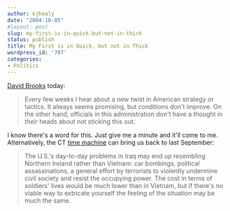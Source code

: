 ```yaml
---
author: kjhealy
date: "2004-10-05"
#layout: post
slug: my-first-is-in-quick-but-not-in-thick
status: publish
title: My First is in Quick, but not in Thick
wordpress_id: '707'
categories:
- Politics
---
```


[David Brooks](http://www.nytimes.com/2004/10/05/opinion/05brooks.html) today:

> Every few weeks I hear about a new twist in American strategy or tactics. It always seems promising, but conditions don't improve. On the other hand, officials in this administration don't have a thought in their heads about not sticking this out.

I know there's a word for this. Just give me a minute and it'll come to me. Alternatively, the CT [time machine](http://www.crookedtimber.org/archives/000423.html) can bring us back to last September:

> The U.S.'s day-to-day problems in Iraq may end up resembling Northern Ireland rather than Vietnam: car bombings, political assassinations, a general effort by terrorists to violently undermine civil society and resist the occupying power. The cost in terms of soldiers' lives would be much lower than in Vietnam, but if there's no viable way to extricate yourself the feeling of the situation may be much the same.
